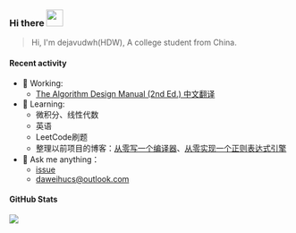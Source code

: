 ### Hi there <img src="https://raw.githubusercontent.com/MartinHeinz/MartinHeinz/master/wave.gif" width="30px">

> Hi, I'm dejavudwh(HDW), A college student from China.

#### Recent activity 

- 🔭 Working:
  - [The Algorithm Design Manual (2nd Ed.) 中文翻译](https://github.com/dejavudwh/The-Algorithm-Design-Manual)
- 🌱 Learning:
  - 微积分、线性代数
  - 英语
  - LeetCode刷题
  - 整理以前项目的博客：[从零写一个编译器](https://www.cnblogs.com/secoding/tag/从零写一个编译器/)、[从零实现一个正则表达式引擎](https://www.zhihu.com/column/c_1337535182023852032)
- 💬 Ask me anything：
  - [issue](https://github.com/dejavudwh/dejavudwh/issues)
  - [daweihucs@outlook.com](mailto:daweihucs@outlook.com)

#### GitHub Stats

![](https://github-readme-stats.vercel.app/api?username=dejavudwh&show_icons=true&theme=onedark)

